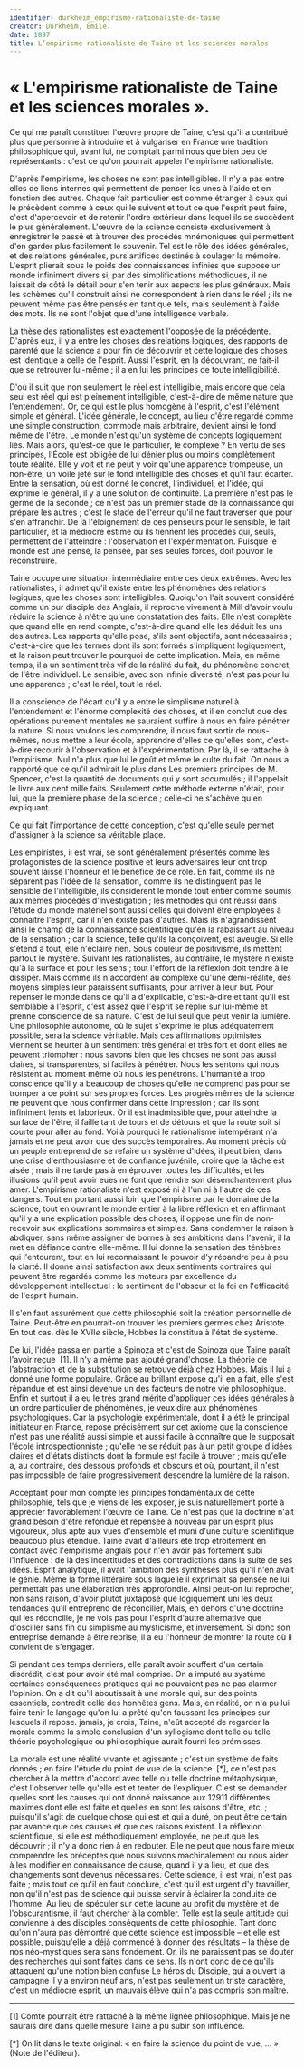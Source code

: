 ```yaml
---
identifier: durkheim_empirisme-rationaliste-de-taine  
creator: Durkheim, Émile.  
date: 1897  
title: L’empirisme rationaliste de Taine et les sciences morales  
---
```





# « L'empirisme rationaliste de Taine et les sciences morales ».

Ce qui me paraît constituer l'œuvre propre de Taine, c'est qu'il a contribué plus que personne à introduire et à vulgariser en France une tradition philosophique qui, avant lui, ne comptait parmi nous que bien peu de représentants : c'est ce qu'on pourrait appeler l'empirisme rationaliste.

D'après l'empirisme, les choses ne sont pas intelligibles. Il n'y a pas entre elles de liens internes qui permettent de penser les unes à l'aide et en fonction des autres. Chaque fait particulier est comme étranger à ceux qui le précèdent comme à ceux qui le suivent et tout ce que l'esprit peut faire, c'est d'apercevoir et de retenir l'ordre extérieur dans lequel ils se succèdent le plus généralement. L'œuvre de la science consiste exclusivement à enregistrer le passé et à trouver des procédés mnémoniques qui permettent d'en garder plus facilement le souvenir. Tel est le rôle des idées générales, et des relations générales, purs artifices destinés à soulager la mémoire. L'esprit plierait sous le poids des connaissances infinies que suppose un monde infiniment divers si, par des simplifications méthodiques, il ne laissait de côté le détail pour s'en tenir aux aspects les plus généraux. Mais les schèmes qu'il construit ainsi ne correspondent à rien dans le réel ; ils ne peuvent même pas être pensés en tant que tels, mais seulement à l'aide des mots. Ils ne sont l'objet que d'une intelligence verbale.

La thèse des rationalistes est exactement l'opposée de la précédente. D'après eux, il y a entre les choses des relations logiques, des rapports de parenté que la science a pour fin de découvrir et cette logique des choses est identique à celle de l'esprit. Aussi l'esprit, en la découvrant, ne fait-il que se retrouver lui-même ; il a en lui les principes de toute intelligibilité.

D'où il suit que non seulement le réel est intelligible, mais encore que cela seul est réel qui est pleinement intelligible, c'est-à-dire de même nature que l'entendement. Or, ce qui est le plus homogène à l'esprit, c'est l'élément simple et général. L'idée générale, le concept, au lieu d'être regardé comme une simple construction, commode mais arbitraire, devient ainsi le fond même de l'être. Le monde n'est qu'un système de concepts logiquement liés. Mais alors, qu'est-ce que le particulier, le complexe ? En vertu de ses principes, l'École est obligée de lui dénier plus ou moins complètement toute réalité. Elle y voit et ne peut y voir qu'une apparence trompeuse, un non-être, un voile jeté sur le fond intelligible des choses et qu'il faut écarter. Entre la sensation, où est donné le concret, l'individuel, et l'idée, qui exprime le général, il y a une solution de continuité. La première n'est pas le germe de la seconde ; ce n'est pas un premier stade de la connaissance qui prépare les autres ; c'est le stade de l'erreur qu'il ne faut traverser que pour s'en affranchir. De là l'éloignement de ces penseurs pour le sensible, le fait particulier, et la médiocre estime où ils tiennent les procédés qui, seuls, permettent de l'atteindre : l'observation et l'expérimentation. Puisque le monde est une pensé, la pensée, par ses seules forces, doit pouvoir le reconstruire.

Taine occupe une situation intermédiaire entre ces deux extrêmes. Avec les rationalistes, il admet qu'il existe entre les phénomènes des relations logiques, que les choses sont intelligibles. Quoiqu'on l'ait souvent considéré comme un pur disciple des Anglais, il reproche vivement à Mill d'avoir voulu réduire la science à n'être qu'une constatation des faits. Elle n'est complète que quand elle en rend compte, c'est-à-dire quand elle les déduit les uns des autres. Les rapports qu'elle pose, s'ils sont objectifs, sont nécessaires ; c'est-à-dire que les termes dont ils sont formés s'impliquent logiquement, et la raison peut trouver le pourquoi de cette implication. Mais, en même temps, il a un sentiment très vif de la réalité du fait, du phénomène concret, de l'être individuel. Le sensible, avec son infinie diversité, n'est pas pour lui une apparence ; c'est le réel, tout le réel.

Il a conscience de l'écart qu'il y a entre le simplisme naturel à l'entendement et l'énorme complexité des choses, et il en conclut que des opérations purement mentales ne sauraient suffire à nous en faire pénétrer la nature. Si nous voulons les comprendre, il nous faut sortir de nous-mêmes, nous mettre à leur école, apprendre d'elles ce qu'elles sont, c'est-à-dire recourir à l'observation et à l'expérimentation. Par là, il se rattache à l'empirisme. Nul n'a plus que lui le goût et même le culte du fait. On nous a rapporté que ce qu'il admirait le plus dans Les premiers principes de M. Spencer, c'est la quantité de documents qui y sont accumulés ; il l'appelait le livre aux cent mille faits. Seulement cette méthode externe n'était, pour lui, que la première phase de la science ; celle-ci ne s'achève qu'en expliquant.

Ce qui fait l'importance de cette conception, c'est qu'elle seule permet d'assigner à la science sa véritable place.

Les empiristes, il est vrai, se sont généralement présentés comme les protagonistes de la science positive et leurs adversaires leur ont trop souvent laissé l'honneur et le bénéfice de ce rôle. En fait, comme ils ne séparent pas l'idée de la sensation, comme ils ne distinguent pas le sensible de l'intelligible, ils considèrent le monde tout entier comme soumis aux mêmes procédés d'investigation ; les méthodes qui ont réussi dans l'étude du monde matériel sont aussi celles qui doivent être employées à connaître l'esprit, car il n'en existe pas d'autres. Mais ils n'agrandissent ainsi le champ de la connaissance scientifique qu'en la rabaissant au niveau de la sensation ; car la science, telle qu'ils la conçoivent, est aveugle. Si elle s'étend à tout, elle n'éclaire rien. Sous couleur de positivisme, ils mettent partout le mystère. Suivant les rationalistes, au contraire, le mystère n'existe qu'à la surface et pour les sens ; tout l'effort de la réflexion doit tendre à le dissiper. Mais comme ils n'accordent au complexe qu'une demi-réalité, des moyens simples leur paraissent suffisants, pour arriver à leur but. Pour repenser le monde dans ce qu'il a d'explicable, c'est-à-dire et tant qu'il est semblable à l'esprit, c'est assez que l'esprit se replie sur lui-même et prenne conscience de sa nature. C'est de lui seul que peut venir la lumière. Une philosophie autonome, où le sujet s'exprime le plus adéquatement possible, sera la science véritable. Mais ces affirmations optimistes viennent se heurter à un sentiment très général et très fort et dont elles ne peuvent triompher : nous savons bien que les choses ne sont pas aussi claires, si transparentes, si faciles à pénétrer. Nous les sentons qui nous résistent au moment même où nous les pénétrons. L'humanité a trop conscience qu'il y a beaucoup de choses qu'elle ne comprend pas pour se tromper à ce point sur ses propres forces. Les progrès mêmes de la science ne peuvent que nous confirmer dans cette impression ; car ils sont infiniment lents et laborieux. Or il est inadmissible que, pour atteindre la surface de l'être, il faille tant de tours et de détours et que la route soit si courte pour aller au fond. Voilà pourquoi le rationalisme intempérant n'a jamais et ne peut avoir que des succès temporaires. Au moment précis où un peuple entreprend de se refaire un système d'idées, il peut bien, dans une crise d'enthousiasme et de confiance juvénile, croire que la tâche est aisée ; mais il ne tarde pas à en éprouver toutes les difficultés, et les illusions qu'il peut avoir eues ne font que rendre son désenchantement plus amer. L'empirisme rationaliste n'est exposé ni à l'un ni à l'autre de ces dangers. Tout en portant aussi loin que l'empirisme par le domaine de la science, tout en ouvrant le monde entier à la libre réflexion et en affirmant qu'il y a une explication possible des choses, il oppose une fin de non-recevoir aux explications sommaires et simples. Sans condamner la raison à abdiquer, sans même assigner de bornes à ses ambitions dans l'avenir, il la met en défiance contre elle-même. Il lui donne la sensation des ténèbres qui l'entourent, tout en lui reconnaissant le pouvoir d'y répandre peu à peu la clarté. Il donne ainsi satisfaction aux deux sentiments contraires qui peuvent être regardés comme les moteurs par excellence du développement intellectuel : le sentiment de l'obscur et la foi en l'efficacité de l'esprit humain.

Il s'en faut assurément que cette philosophie soit la création personnelle de Taine. Peut-être en pourrait-on trouver les premiers germes chez Aristote. En tout cas, dès le XVII*e* siècle, Hobbes la constitua à l'état de système.

De lui, l'idée passa en partie à Spinoza et c'est de Spinoza que Taine paraît l'avoir reçue  [1]. Il n'y a même pas ajouté grand'chose. La théorie de l'abstraction et de la substitution se retrouve déjà chez Hobbes. Mais il lui a donné une forme populaire. Grâce au brillant exposé qu'il en a fait, elle s'est répandue et est ainsi devenue un des facteurs de notre vie philosophique. Enfin et surtout il a eu le très grand mérite d'appliquer ces idées générales à un ordre particulier de phénomènes, je veux dire aux phénomènes psychologiques. Car la psychologie expérimentale, dont il a été le principal initiateur en France, repose précisément sur cet axiome que la conscience n'est pas une réalité aussi simple et aussi facile à connaître que le supposait l'école introspectionniste ; qu'elle ne se réduit pas à un petit groupe d'idées claires et d'états distincts dont la formule est facile à trouver ; mais qu'elle a, au contraire, des dessous profonds et obscurs et où, pourtant, il n'est pas impossible de faire progressivement descendre la lumière de la raison.

Acceptant pour mon compte les principes fondamentaux de cette philosophie, tels que je viens de les exposer, je suis naturellement porté à apprécier favorablement l'œuvre de Taine. Ce n'est pas que la doctrine n'ait grand besoin d'être refondue et repensée à nouveau par un esprit plus vigoureux, plus apte aux vues d'ensemble et muni d'une culture scientifique beaucoup plus étendue. Taine avait d'ailleurs été trop étroitement en contact avec l'empirisme anglais pour n'en avoir pas fortement subi l'influence : de là des incertitudes et des contradictions dans la suite de ses idées. Esprit analytique, il avait l'ambition des synthèses plus qu'il n'en avait le génie. Même la forme littéraire sous laquelle il exprimait sa pensée ne lui permettait pas une élaboration très approfondie. Ainsi peut-on lui reprocher, non sans raison, d'avoir plutôt juxtaposé que logiquement uni les deux tendances qu'il entreprend de réconcilier, Mais, en dehors d'une doctrine qui les réconcilie, je ne vois pas pour l'esprit d'autre alternative que d'osciller sans fin du simplisme au mysticisme, et inversement. Si donc son entreprise demande à être reprise, il a eu l'honneur de montrer la route où il convient de s'engager.

Si pendant ces temps derniers, elle paraît avoir souffert d'un certain discrédit, c'est pour avoir été mal comprise. On a imputé au système certaines conséquences pratiques qui ne pouvaient pas ne pas alarmer l'opinion. On a dit qu'il aboutissait à une morale qui, sur des points essentiels, contredit celle des honnêtes gens. Mais, en réalité, on n'a pu lui faire tenir le langage qu'on lui a prêté qu'en faussant les principes sur lesquels il repose. jamais, je crois, Taine, n'eût accepté de regarder la morale comme la simple conclusion d'un syllogisme dont telle ou telle théorie psychologique ou philosophique aurait fourni les prémisses.

La morale est une réalité vivante et agissante ; c'est un système de faits donnés ; en faire l'étude du point de vue de la science  [*], ce n'est pas chercher à la mettre d'accord avec telle ou telle doctrine métaphysique, c'est l'observer telle qu'elle est et tenter de l'expliquer. C'est se demander quelles sont les causes qui ont donné naissance aux 12911 différentes maximes dont elle est faite et quelles en sont les raisons d'être, etc. ; puisqu'il s'agit de quelque chose qui est et qui a duré, on peut être certain par avance que ces causes et que ces raisons existent. La réflexion scientifique, si elle est méthodiquement employée, ne peut que les découvrir ; il n'y a donc rien à en redouter. Elle ne peut que nous faire mieux comprendre les préceptes que nous suivons machinalement ou nous aider à les modifier en connaissance de cause, quand il y a lieu, et que des changements sont devenus nécessaires. Cette science, il est vrai, n'est pas faite ; mais tout ce qu'il en faut conclure, c'est qu'il est urgent d'y travailler, non qu'il n'est pas de science qui puisse servir à éclairer la conduite de l'homme. Au lieu de spéculer sur cette lacune au profit du mystère et de l'obscurantisme, il faut chercher à la combler. Telle est la seule attitude qui convienne à des disciples conséquents de cette philosophie. Tant donc qu'on n'aura pas démontré que cette science est impossible – et elle est possible, puisqu'elle a déjà commencé à donner des résultats – la thèse de nos néo-mystiques sera sans fondement. Or, ils ne paraissent pas se douter des recherches qui sont faites dans ce sens. Ils n'ont donc de ce qu'ils attaquent qu'une notion bien confuse Le héros du Disciple, qui a ouvert la campagne il y a environ neuf ans, n'est pas seulement un triste caractère, c'est un médiocre esprit, un mauvais élève qui n'a pas compris son maître.

-------


[1]  Comte pourrait être rattaché à la même lignée philosophique. Mais je ne saurais dire dans quelle mesure Taine a pu subir son influence.

[*]  On lit dans le texte original: « en faire la science du point de vue, ... » (Note de l'éditeur).
